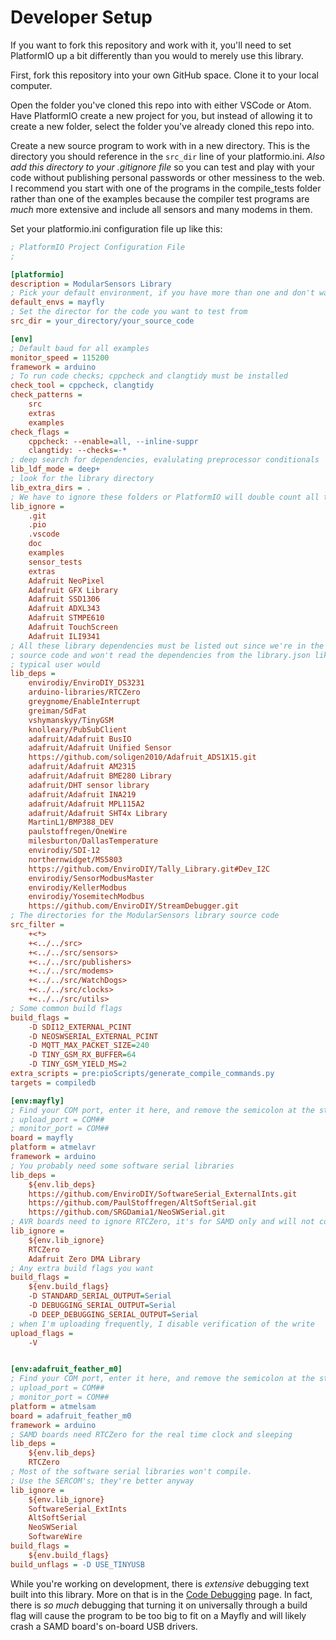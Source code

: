 # Developer Setup<!-- {#page_for_developers} -->

If you want to fork this repository and work with it, you'll need to set PlatformIO up a bit differently than you would to merely use this library.

First, fork this repository into your own GitHub space.
Clone it to your local computer.

Open the folder you've cloned this repo into with either VSCode or Atom.
Have PlatformIO create a new project for you, but instead of allowing it to create a new folder, select the folder you've already cloned this repo into.

Create a new source program to work with in a new directory.
This is the directory you should reference in the `src_dir` line of your platformio.ini.
_Also add this directory to your .gitignore file_ so you can test and play with your code without publishing personal passwords or other messiness to the web.
I recommend you start with one of the programs in the compile_tests folder rather than one of the examples because the compiler test programs are _much_ more extensive and include all sensors and many modems in them.

Set your platformio.ini configuration file up like this:

```ini
; PlatformIO Project Configuration File
;

[platformio]
description = ModularSensors Library
; Pick your default environment, if you have more than one and don't want to build all of them every time
default_envs = mayfly
; Set the director for the code you want to test from
src_dir = your_directory/your_source_code

[env]
; Default baud for all examples
monitor_speed = 115200
framework = arduino
; To run code checks; cppcheck and clangtidy must be installed
check_tool = cppcheck, clangtidy
check_patterns =
    src
    extras
    examples
check_flags =
    cppcheck: --enable=all, --inline-suppr
    clangtidy: --checks=-*
; deep search for dependencies, evalulating preprocessor conditionals
lib_ldf_mode = deep+
; look for the library directory
lib_extra_dirs = .
; We have to ignore these folders or PlatformIO will double count all the dependencies
lib_ignore =
    .git
    .pio
    .vscode
    doc
    examples
    sensor_tests
    extras
    Adafruit NeoPixel
    Adafruit GFX Library
    Adafruit SSD1306
    Adafruit ADXL343
    Adafruit STMPE610
    Adafruit TouchScreen
    Adafruit ILI9341
; All these library dependencies must be listed out since we're in the library
; source code and won't read the dependencies from the library.json like a
; typical user would
lib_deps =
    envirodiy/EnviroDIY_DS3231
    arduino-libraries/RTCZero
    greygnome/EnableInterrupt
    greiman/SdFat
    vshymanskyy/TinyGSM
    knolleary/PubSubClient
    adafruit/Adafruit BusIO
    adafruit/Adafruit Unified Sensor
    https://github.com/soligen2010/Adafruit_ADS1X15.git
    adafruit/Adafruit AM2315
    adafruit/Adafruit BME280 Library
    adafruit/DHT sensor library
    adafruit/Adafruit INA219
    adafruit/Adafruit MPL115A2
    adafruit/Adafruit SHT4x Library
    MartinL1/BMP388_DEV
    paulstoffregen/OneWire
    milesburton/DallasTemperature
    envirodiy/SDI-12
    northernwidget/MS5803
    https://github.com/EnviroDIY/Tally_Library.git#Dev_I2C
    envirodiy/SensorModbusMaster
    envirodiy/KellerModbus
    envirodiy/YosemitechModbus
    https://github.com/EnviroDIY/StreamDebugger.git
; The directories for the ModularSensors library source code
src_filter =
    +<*>
    +<../../src>
    +<../../src/sensors>
    +<../../src/publishers>
    +<../../src/modems>
    +<../../src/WatchDogs>
    +<../../src/clocks>
    +<../../src/utils>
; Some common build flags
build_flags =
    -D SDI12_EXTERNAL_PCINT
    -D NEOSWSERIAL_EXTERNAL_PCINT
    -D MQTT_MAX_PACKET_SIZE=240
    -D TINY_GSM_RX_BUFFER=64
    -D TINY_GSM_YIELD_MS=2
extra_scripts = pre:pioScripts/generate_compile_commands.py
targets = compiledb

[env:mayfly]
; Find your COM port, enter it here, and remove the semicolon at the start of the line
; upload_port = COM##
; monitor_port = COM##
board = mayfly
platform = atmelavr
framework = arduino
; You probably need some software serial libraries
lib_deps =
    ${env.lib_deps}
    https://github.com/EnviroDIY/SoftwareSerial_ExternalInts.git
    https://github.com/PaulStoffregen/AltSoftSerial.git
    https://github.com/SRGDamia1/NeoSWSerial.git
; AVR boards need to ignore RTCZero, it's for SAMD only and will not compile for AVR
lib_ignore =
    ${env.lib_ignore}
    RTCZero
    Adafruit Zero DMA Library
; Any extra build flags you want
build_flags =
    ${env.build_flags}
    -D STANDARD_SERIAL_OUTPUT=Serial
    -D DEBUGGING_SERIAL_OUTPUT=Serial
    -D DEEP_DEBUGGING_SERIAL_OUTPUT=Serial
; when I'm uploading frequently, I disable verification of the write
upload_flags =
    -V


[env:adafruit_feather_m0]
; Find your COM port, enter it here, and remove the semicolon at the start of the line
; upload_port = COM##
; monitor_port = COM##
platform = atmelsam
board = adafruit_feather_m0
framework = arduino
; SAMD boards need RTCZero for the real time clock and sleeping
lib_deps =
    ${env.lib_deps}
    RTCZero
; Most of the software serial libraries won't compile.
; Use the SERCOM's; they're better anyway
lib_ignore =
    ${env.lib_ignore}
    SoftwareSerial_ExtInts
    AltSoftSerial
    NeoSWSerial
    SoftwareWire
build_flags =
    ${env.build_flags}
build_unflags = -D USE_TINYUSB
```

While you're working on development, there is _extensive_ debugging text built into this library.
More on that is in the [Code Debugging](https://github.com/EnviroDIY/ModularSensors/wiki/Code-Debugging) page.
In fact, there is _so much_ debugging that turning it on universally through a build flag will cause the program to be too big to fit on a Mayfly and will likely crash a SAMD board's on-board USB drivers.
